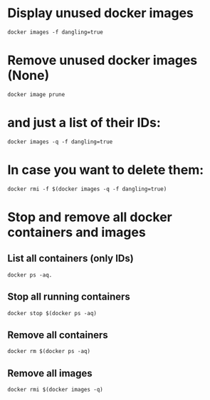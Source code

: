 # Display unused docker images 
```
docker images -f dangling=true
```

# Remove unused docker images (None)
```
docker image prune
```
# and just a list of their IDs:
```
docker images -q -f dangling=true
```
# In case you want to delete them:
```
docker rmi -f $(docker images -q -f dangling=true)
```
# Stop and remove all docker containers and images
## List all containers (only IDs) 
```
docker ps -aq.
```
## Stop all running containers 
```
docker stop $(docker ps -aq)
```
## Remove all containers 
```
docker rm $(docker ps -aq)
```
## Remove all images  
```
docker rmi $(docker images -q)
```
